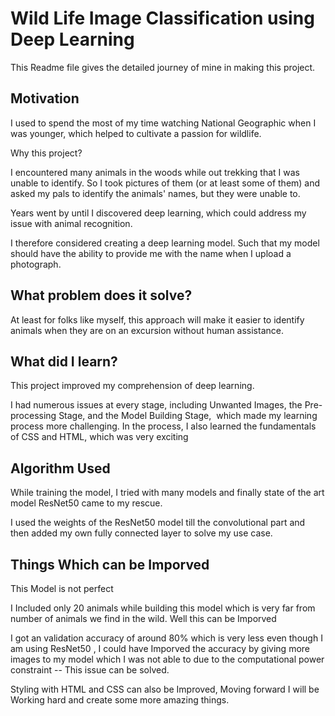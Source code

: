
# Wild Life Image Classification using Deep Learning

This Readme file gives the detailed journey of mine in making this 
project.
## Motivation

I used to spend the most of my time watching National Geographic when I was younger, which helped to cultivate a passion for wildlife.



Why this project?

I encountered many animals in the woods while out trekking that I was unable to identify. So I took pictures of them (or at least some of them) and asked my pals to identify the animals' names, but they were unable to.

Years went by until I discovered deep learning, which could address my issue with animal recognition.

I therefore considered creating a deep learning model. Such that my model should have the ability to provide me with the name when I upload a photograph.

## What problem does it solve?

At least for folks like myself, this approach will make it easier to identify animals
 when they are on an excursion without human assistance.
## What did I learn?

This project improved my comprehension of deep learning.

I had numerous issues at every stage, including Unwanted Images, the Pre-processing Stage, and the Model Building Stage,  which made my learning process more challenging.
In the process, I also learned the fundamentals of CSS and HTML, which was very exciting
## Algorithm Used

While training the model, I tried with many models and finally
state of the art model ResNet50 came to my rescue.

I used the weights of the ResNet50 model till the convolutional part 
and then added my own fully connected layer to solve my use case.


## Things Which can be Imporved

This Model is not perfect

 I Included only 20 animals
while building this model which is very far from number of
animals we find in the wild. Well this can be Imporved

I got an validation accuracy of around 80% which is very less
even though I am using ResNet50 , I could have Imporved
the accuracy by giving more images to my model which I was not able to
due to the computational power constraint -- This issue can be solved.

Styling with HTML and CSS can also be Improved, Moving
forward I will be Working hard and create some more amazing things.





